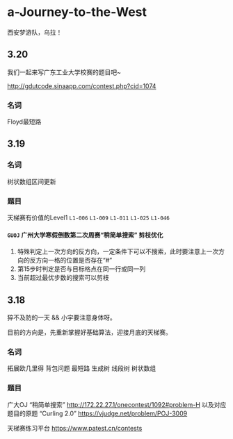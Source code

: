 # a-Journey-to-the-West
西安梦游队，乌拉！

## 3.20

我们一起来写广东工业大学校赛的题目吧~

http://gdutcode.sinaapp.com/contest.php?cid=1074

### 名词

Floyd最短路

## 3.19

### 名词

树状数组区间更新

### 题目

天梯赛有价值的Level1 `L1-006` `L1-009` `L1-011` `L1-025` `L1-046`

#### `GUOJ` 广州大学寒假倒数第二次周赛“稍简单搜索” 剪枝优化

1. 特殊判定上一次方向的反方向，一定条件下可以不搜索，此时要注意上一次方向的反方向一格的位置是否存在“#”
2. 第15步时判定是否与目标格点在同一行或同一列
3. 当前超过最优步数的搜索可以剪枝

## 3.18

猝不及防的一天 && 小宇要注意身体呀。

目前的方向是，先重新掌握好基础算法，迎接月底的天梯赛。

### 名词

拓展欧几里得 背包问题 最短路 生成树 线段树 树状数组

### 题目

广大OJ “稍简单搜索” http://172.22.27.1/onecontest/1092#problem-H
以及对应题目的原题 “Curling 2.0” https://vjudge.net/problem/POJ-3009

天梯赛练习平台 https://www.patest.cn/contests
